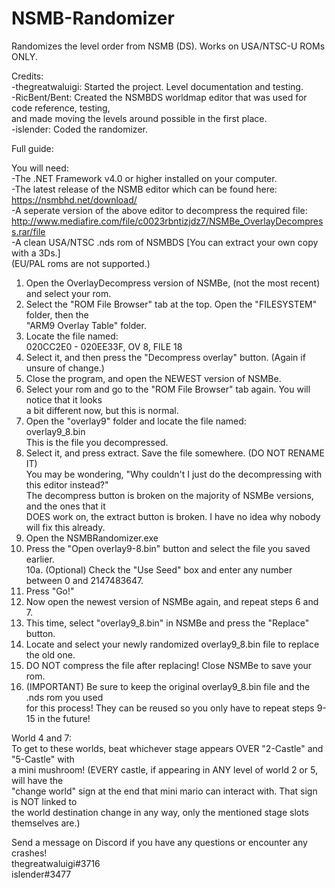 # NSMB-Randomizer
Randomizes the level order from NSMB (DS). Works on USA/NTSC-U ROMs ONLY.  

Credits:  
-thegreatwaluigi: Started the project. Level documentation and testing.  
-RicBent/Bent: Created the NSMBDS worldmap editor that was used for code reference, testing,  
and made moving the levels around possible in the first place.  
-islender: Coded the randomizer.  

Full guide:  

You will need:  
-The .NET Framework v4.0 or higher installed on your computer.  
-The latest release of the NSMB editor which can be found here:  
https://nsmbhd.net/download/  
-A seperate version of the above editor to decompress the required file:  
http://www.mediafire.com/file/c0023rbntizjdz7/NSMBe_OverlayDecompress.rar/file  
-A clean USA/NTSC .nds rom of NSMBDS [You can extract your own copy with a 3Ds.]  
(EU/PAL roms are not supported.)  

1. Open the OverlayDecompress version of NSMBe, (not the most recent) and select your rom.  
2. Select the "ROM File Browser" tab at the top. Open the "FILESYSTEM" folder, then the  
"ARM9 Overlay Table" folder.  
3. Locate the file named:  
020CC2E0 - 020EE33F, OV 8, FILE 18  
4. Select it, and then press the "Decompress overlay" button. (Again if unsure of change.)  
5. Close the program, and open the NEWEST version of NSMBe.  
6. Select your rom and go to the "ROM File Browser" tab again. You will notice that it looks  
a bit different now, but this is normal.  
7. Open the "overlay9" folder and locate the file named:  
overlay9_8.bin  
This is the file you decompressed.  
8. Select it, and press extract. Save the file somewhere. (DO NOT RENAME IT)  
You may be wondering, "Why couldn't I just do the decompressing with this editor instead?"  
The decompress button is broken on the majority of NSMBe versions, and the ones that it  
DOES work on, the extract button is broken. I have no idea why nobody will fix this already.  
9. Open the NSMBRandomizer.exe  
10. Press the "Open overlay9-8.bin" button and select the file you saved earlier.  
10a. (Optional) Check the "Use Seed" box and enter any number between 0 and 2147483647.  
11. Press "Go!"  
12. Now open the newest version of NSMBe again, and repeat steps 6 and 7.  
13. This time, select "overlay9_8.bin" in NSMBe and press the "Replace" button.  
14. Locate and select your newly randomized overlay9_8.bin file to replace the old one.  
15. DO NOT compress the file after replacing! Close NSMBe to save your rom.  
16. (IMPORTANT) Be sure to keep the original overlay9_8.bin file and the .nds rom you used  
for this process! They can be reused so you only have to repeat steps 9-15 in the future!  

World 4 and 7:  
To get to these worlds, beat whichever stage appears OVER "2-Castle" and "5-Castle" with  
a mini mushroom! (EVERY castle, if appearing in ANY level of world 2 or 5, will have the  
"change world" sign at the end that mini mario can interact with. That sign is NOT linked to  
the world destination change in any way, only the mentioned stage slots themselves are.)  

Send a message on Discord if you have any questions or encounter any crashes!  
thegreatwaluigi#3716  
islender#3477  
